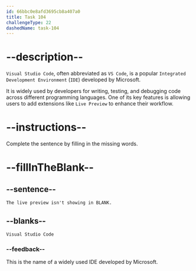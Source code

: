 ```yaml
---
id: 66bbc0e8afd3695cb8a407a0
title: Task 104
challengeType: 22
dashedName: task-104
---
```


<!-- Audio Reference:
Tom: The live preview isn't showing in Visual Studio Code. -->

# --description--

`Visual Studio Code`, often abbreviated as `VS Code`, is a popular `Integrated Development Environment` (`IDE`) developed by Microsoft. 

It is widely used by developers for writing, testing, and debugging code across different programming languages. One of its key features is allowing users to add extensions like `Live Preview` to enhance their workflow.

# --instructions--

Complete the sentence by filling in the missing words.

# --fillInTheBlank--

## --sentence--

`The live preview isn't showing in BLANK.`

## --blanks--

`Visual Studio Code`

### --feedback--

This is the name of a widely used IDE developed by Microsoft.
